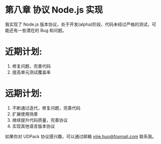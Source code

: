 # 第八章 协议 Node.js 实现

我实现了 Node.js 版本协议，处于开发(alpha)阶段，代码未经过严格的测试，可能还有一些潜在的 Bug 和问题。

近期计划:
=======

1. 修复问题，完善代码
2. 提高单元测试覆盖率

远期计划:
=======

1. 不断通过迭代，修复问题，完善代码
2. 扩展使用场景
3. 继续提升代码质量，完善协议
4. 实现其他语言版本协议

如果你对 UDPack 协议感兴趣，可以通过邮箱 yijie.huo@foxmail.com 联系我。